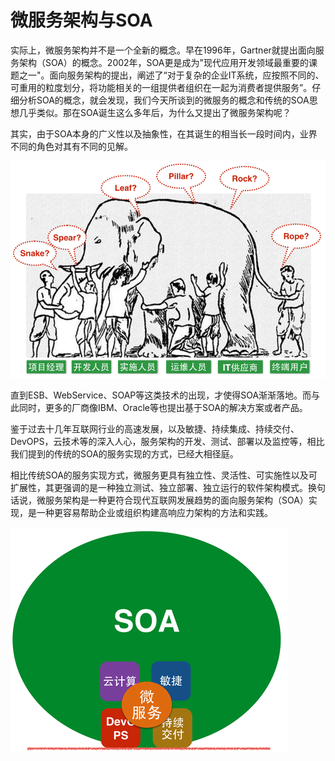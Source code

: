 # 微服务架构与SOA

实际上，微服务架构并不是一个全新的概念。早在1996年，Gartner就提出面向服务架构（SOA）的概念。2002年，SOA更是成为"现代应用开发领域最重要的课题之一"。面向服务架构的提出，阐述了“对于复杂的企业IT系统，应按照不同的、可重用的粒度划分，将功能相关的一组提供者组织在一起为消费者提供服务”。仔细分析SOA的概念，就会发现，我们今天所谈到的微服务的概念和传统的SOA思想几乎类似。那在SOA诞生这么多年后，为什么又提出了微服务架构呢？

其实，由于SOA本身的广义性以及抽象性，在其诞生的相当长一段时间内，业界不同的角色对其有不同的见解。

<img src="images/understanding-soa-800-600.png" />

直到ESB、WebService、SOAP等这类技术的出现，才使得SOA渐渐落地。而与此同时，更多的厂商像IBM、Oracle等也提出基于SOA的解决方案或者产品。

鉴于过去十几年互联网行业的高速发展，以及敏捷、持续集成、持续交付、DevOPS，云技术等的深入人心，服务架构的开发、测试、部署以及监控等，相比我们提到的传统的SOA的服务实现的方式，已经大相径庭。

相比传统SOA的服务实现方式，微服务更具有独立性、灵活性、可实施性以及可扩展性，其更强调的是一种独立测试、独立部署、独立运行的软件架构模式。换句话说，微服务架构是一种更符合现代互联网发展趋势的面向服务架构（SOA）实现，是一种更容易帮助企业或组织构建高响应力架构的方法和实践。

<img src="images/soa-and-microservice-500-360.png" />

